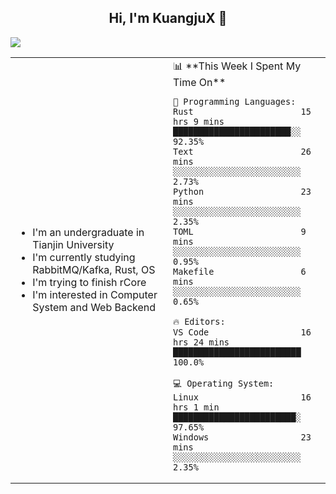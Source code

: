 <h2 align="center"> Hi, I'm KuangjuX 👋 </h2>
<p><img src="https://w.wallhaven.cc/full/nz/wallhaven-nz1e8j.jpg"></p>
<table>
    <tr>
        <td valign="center" width="50%">
            <ul>
                <li>I'm an undergraduate in Tianjin University</li>
                <li>I'm currently studying RabbitMQ/Kafka, Rust, OS</li>
                <li>I'm trying to finish rCore</li>
                <li>I'm interested in Computer System and Web Backend</li>
            </ul>
        </td>
       <td valign="top" width="50%">
<!--START_SECTION:waka-->
📊 **This Week I Spent My Time On** 

```text
💬 Programming Languages: 
Rust                     15 hrs 9 mins       ███████████████████████░░   92.35% 
Text                     26 mins             ░░░░░░░░░░░░░░░░░░░░░░░░░   2.73% 
Python                   23 mins             ░░░░░░░░░░░░░░░░░░░░░░░░░   2.35% 
TOML                     9 mins              ░░░░░░░░░░░░░░░░░░░░░░░░░   0.95% 
Makefile                 6 mins              ░░░░░░░░░░░░░░░░░░░░░░░░░   0.65%

🔥 Editors: 
VS Code                  16 hrs 24 mins      █████████████████████████   100.0%

💻 Operating System: 
Linux                    16 hrs 1 min        ████████████████████████░   97.65% 
Windows                  23 mins             ░░░░░░░░░░░░░░░░░░░░░░░░░   2.35%

```


<!--END_SECTION:waka-->
</td></tr>
</table>
